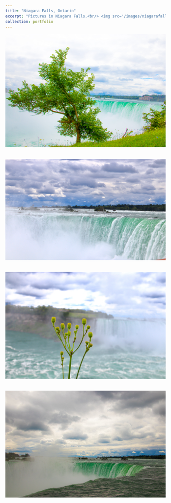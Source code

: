 ```yaml
---
title: "Niagara Falls, Ontario"
excerpt: "Pictures in Niagara Falls.<br/> <img src='/images/niagarafalls/1.jpg'>"
collection: portfolio
---
```


<img src='/images/niagarafalls/2.jpg'><br/><br/><br/>
<img src='/images/niagarafalls/3.jpg'><br/><br/><br/>
<img src='/images/niagarafalls/4.jpg'><br/><br/><br/>
<img src='/images/niagarafalls/5.JPG'>
